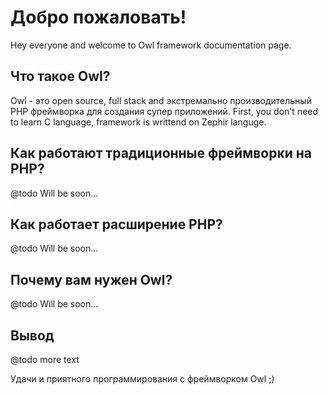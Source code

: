 Добро пожаловать!
=================

Hey everyone and welcome to Owl framework documentation page.

## Что такое Owl?


Owl - это open source, full stack and экстремально производительный PHP фреймворка для создания супер приложений.
First, you don't need to learn C language, framework is writtend on Zephir languge.

## Как работают традиционные фреймворки на PHP?

@todo Will be soon...

## Как работает расширение PHP?

@todo Will be soon...

## Почему вам нужен Owl?

@todo Will be soon...

## Вывод

@todo more text

Удачи и приятного программирования с фреймворком Owl ;)
